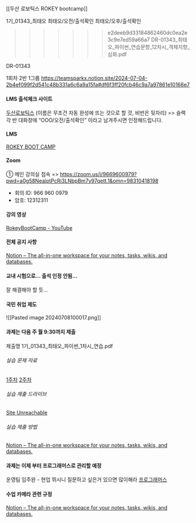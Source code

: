 [[두산 로보틱스 ROKEY bootcamp]]

1기_01343_최태오
최태오/오전/출석확인
최태오/오후/출석확인
>>>>>>> e2deeb9d33184862460dc0ea2e3c9e7ed59a66a7
DR-01343_최태오_파이썬_연습문항_12차시_객체지향_심화.pdf

DR-01343

1회차
2반
1그룹
https://teamsparkx.notion.site/2024-07-04-2b4ef099f2d541c48b331a6c6a9a15fa#df6f3ff20fcb46c9a7a97861e10166e7

#### LMS 출석체크 사이트
[두산로보틱스](http://doosanrb.atosoft.net/worknet/Slogin.asp)
(이름은 무조건 자동 완성에 뜨는 것으로 할 것, 비번은 뒷자리)
=> 슬랙 각 반 대화창에 “OOO/오전/출석확인” 이라고 남겨주시면 인정해드립니다.
#### LMS
[ROKEY BOOT CAMP](https://www.rokeylearning.com/main/index.jsp)

#### Zoom
① 메인 강의실 접속
=> https://zoom.us/j/9669600979?pwd=a0g58NeajptPcRi3LNbpBm7y97qett.1&omn=98310418198
- 회의 ID: 966 960 0979
- 암호: 12312311

#### 강의 영상
[RokeyBootCamp - YouTube](https://www.youtube.com/@RokeyBootCamp)

#### 전체 공지 사항
[Notion – The all-in-one workspace for your notes, tasks, wikis, and databases.](https://teamsparkx.notion.site/9a39be21ee7d4fc6997ceaaadcff3256)

#### 교내 시험으로... 출석 인정 안됨...
잘 해결해야 할 듯...

#### 국민 취업 제도
![[Pasted image 20240708100017.png]]

#### 과제는 다음 주 월 9:30까지 제출
제출명
1기_01343_최태오_파이썬_1차시_연습.pdf
###### 실습 문제 자료
[1주차](https://drive.google.com/drive/folders/1vOng4656pt5GBOxSLyxXbsJulqmn-Qf4)
[2주차](https://drive.google.com/drive/folders/1PlO9CfTloPdyMoJn2lmqNd5YUH16o--l)
###### 실습 제출 드라이브
[Site Unreachable](https://drive.google.com/drive/folders/1eY98FbusTiesN8D8nIWQ_ZAQnGdxXjFz)

###### 실습 제출 방법
[Notion – The all-in-one workspace for your notes, tasks, wikis, and databases.](https://teamsparkx.notion.site/4-5d5371ce3eb64e9b9407b320d2f48a54)


#### 과제는 이제 부터 프로그래머스로 관리할 예정
운영팀 임주완 - 현업 뛰시니 질문하고 싶은거 있으면 많이해라
[프로그래머스](https://campus.programmers.co.kr/my-courses/learning)

#### 수업 카메라 관련 규정
[Notion – The all-in-one workspace for your notes, tasks, wikis, and databases.](https://teamsparkx.notion.site/3-2-740a187392294b8e9b595bf29c92e7cc)